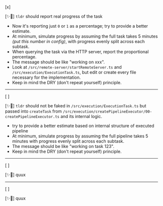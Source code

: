 [x]

[✨🍝] `tldr` should report real progress of the task

-   Now it's reporting just `0` or `1` as a percentage; try to provide a better estimate.
-   At minimum, simulate progress by assuming the full task takes 5 minutes _(put this number in config)_, with progress evenly split across each subtask.
-   When querying the task via the HTTP server, report the proportional percentage.
-   The message should be like "working on xxx".
-   Look at `/src/remote-server/startRemoteServer.ts` and `/src/execution/ExecutionTask.ts`, but edit or create every file necessary for the implementation.
-   Keep in mind the DRY (don't repeat yourself) principle.

---

[ ]

[✨🍝] `tldr` should not be faked in `/src/execution/ExecutionTask.ts` but passed into `createTask` from `/src/execution/createPipelineExecutor/00-createPipelineExecutor.ts` and its internal logic.

-   try to provide a better estimate based on internal structure of executed pipeline
-   At minimum, simulate progress by assuming the full pipeline takes 5 minutes with progress evenly split across each subtask.
-   The message should be like "working on task 123".
-   Keep in mind the DRY (don't repeat yourself) principle.

---

[ ]

[✨🍝] quux

---

[ ]

[✨🍝] quux
